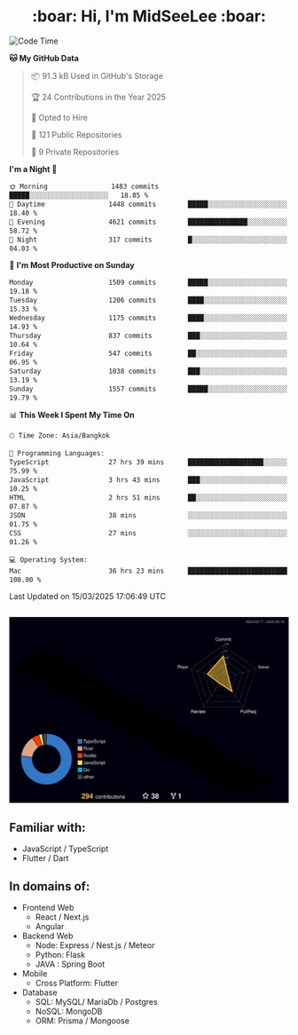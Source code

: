 <h1 align="center"> :boar: Hi, I'm MidSeeLee :boar:</h1>
 
<!--START_SECTION:waka-->
![Code Time](http://img.shields.io/badge/Code%20Time-2%2C640%20hrs%2047%20mins-blue)

**🐱 My GitHub Data** 

> 📦 91.3 kB Used in GitHub's Storage 
 > 
> 🏆 24 Contributions in the Year 2025
 > 
> 💼 Opted to Hire
 > 
> 📜 121 Public Repositories 
 > 
> 🔑 9 Private Repositories 
 > 
**I'm a Night 🦉** 

```text
🌞 Morning                1483 commits        █████░░░░░░░░░░░░░░░░░░░░   18.85 % 
🌆 Daytime                1448 commits        █████░░░░░░░░░░░░░░░░░░░░   18.40 % 
🌃 Evening                4621 commits        ███████████████░░░░░░░░░░   58.72 % 
🌙 Night                  317 commits         █░░░░░░░░░░░░░░░░░░░░░░░░   04.03 % 
```
📅 **I'm Most Productive on Sunday** 

```text
Monday                   1509 commits        █████░░░░░░░░░░░░░░░░░░░░   19.18 % 
Tuesday                  1206 commits        ████░░░░░░░░░░░░░░░░░░░░░   15.33 % 
Wednesday                1175 commits        ████░░░░░░░░░░░░░░░░░░░░░   14.93 % 
Thursday                 837 commits         ███░░░░░░░░░░░░░░░░░░░░░░   10.64 % 
Friday                   547 commits         ██░░░░░░░░░░░░░░░░░░░░░░░   06.95 % 
Saturday                 1038 commits        ███░░░░░░░░░░░░░░░░░░░░░░   13.19 % 
Sunday                   1557 commits        █████░░░░░░░░░░░░░░░░░░░░   19.79 % 
```


📊 **This Week I Spent My Time On** 

```text
🕑︎ Time Zone: Asia/Bangkok

💬 Programming Languages: 
TypeScript               27 hrs 39 mins      ███████████████████░░░░░░   75.99 % 
JavaScript               3 hrs 43 mins       ███░░░░░░░░░░░░░░░░░░░░░░   10.25 % 
HTML                     2 hrs 51 mins       ██░░░░░░░░░░░░░░░░░░░░░░░   07.87 % 
JSON                     38 mins             ░░░░░░░░░░░░░░░░░░░░░░░░░   01.75 % 
CSS                      27 mins             ░░░░░░░░░░░░░░░░░░░░░░░░░   01.26 % 

💻 Operating System: 
Mac                      36 hrs 23 mins      █████████████████████████   100.00 % 
```


 Last Updated on 15/03/2025 17:06:49 UTC
<!--END_SECTION:waka-->

##

![](./profile-3d-contrib/profile-night-rainbow.svg)

## Familiar with:
- JavaScript / TypeScript
- Flutter / Dart

## In domains of:
- Frontend Web
  - React / Next.js
  - Angular
- Backend Web
  - Node: Express / Nest.js / Meteor
  - Python: Flask
  - JAVA : Spring Boot
- Mobile
  - Cross Platform: Flutter
- Database
  - SQL: MySQL/ MariaDb / Postgres
  - NoSQL: MongoDB
  - ORM: Prisma / Mongoose
